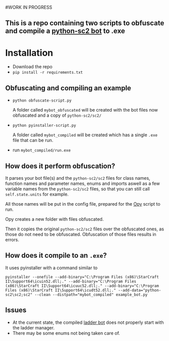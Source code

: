 #WORK IN PROGRESS

## This is a repo containing two scripts to obfuscate and compile a [python-sc2 bot](https://github.com/Dentosal/python-sc2) to .exe

# Installation

- Download the repo
- `pip install -r requirements.txt`

## Obfuscating and compiling an example
- `python obfuscate-script.py`

    A folder called `mybot_obfuscated` will be created with the bot files now obfuscated and a copy of `python-sc2/sc2/`
- `python pyinstaller-script.py`

    A folder called `mybot_compiled` will be created which has a single `.exe` file that can be run.

- run `mybot_compiled/run.exe`

## How does it perform obfuscation?

It parses your bot file(s) and the `python-sc2/sc2` files for class names, function names and parameter names, enums and imports aswell as a few variable names from the `python-sc2/sc2` files, so that you can still call `self.state.units` for example.

All those names will be put in the config file, prepared for the [Opy](https://github.com/QQuick/Opy) script to run.

Opy creates a new folder with files obfuscated.

Then it copies the original `python-sc2/sc2` files over the obfuscated ones, as those do not need to be obfuscated. Obfuscation of those files results in errors.

## How does it compile to an `.exe`?

It uses pyinstaller with a command similar to

`pyinstaller --onefile --add-binary="C:\Program Files (x86)\StarCraft II\Support64\icuin52.dll;." --add-binary="C:\Program Files (x86)\StarCraft II\Support64\icuuc52.dll;." --add-binary="C:\Program Files (x86)\StarCraft II\Support64\icudt52.dll;." --add-data="python-sc2\sc2;sc2" --clean --distpath="mybot_compiled" example_bot.py`

## Issues

- At the current state, the compiled [ladder bot](https://github.com/Hannessa/python-sc2-ladderbot) does not properly start with the ladder manager.
- There may be some enums not being taken care of.